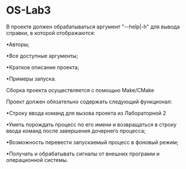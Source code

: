 # OS-Lab3

В проекте должен обрабатываться аргумент "--help|-h" для вывода справки, в которой отображаются:

  •Авторы;
  
  •Все доступные аргументы;
  
  •Краткое описание проекта;
  
  •Примеры запуска.

Сборка проекта осуществляется с помощью Make/CMake

Проект должен обязательно содержать следующий функционал:
  
  •Строку ввода команд для вызова проекта из Лабораторной 2
  
  •Уметь порождать процесс по его имени и возвращаться в строку ввода команд после завершения дочернего процесса;
  
  •Возможность перевести запускаемый процесс в фоновый режим;
  
  •Получать и обрабатывать сигналы от внешних программ и операционной системы.

